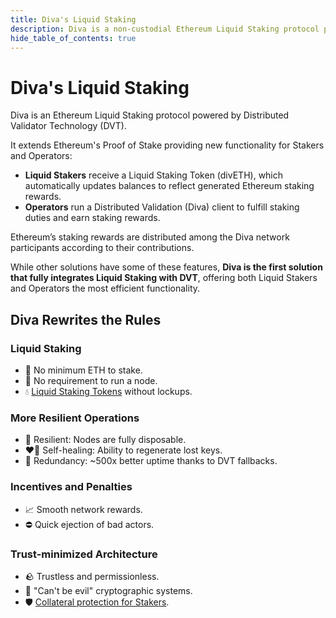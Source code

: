 ```yaml
---
title: Diva's Liquid Staking
description: Diva is a non-custodial Ethereum Liquid Staking protocol powered by Distributed Validator Technology (DVT).
hide_table_of_contents: true
---
```


# Diva's Liquid Staking

Diva is an Ethereum Liquid Staking protocol powered by Distributed Validator Technology (DVT).

It extends Ethereum's Proof of Stake providing new functionality for Stakers and Operators:

- **Liquid Stakers** receive a Liquid Staking Token (divETH), which automatically updates balances to reflect generated Ethereum staking rewards.
- **Operators** run a Distributed Validation (Diva) client to fulfill staking duties and earn staking rewards.

Ethereum’s staking rewards are distributed among the Diva network participants according to their contributions.

While other solutions have some of these features, **Diva is the first solution that fully integrates Liquid Staking with DVT**, offering both Liquid Stakers and Operators the most efficient functionality.

## Diva Rewrites the Rules

### Liquid Staking

- 🌱 No minimum ETH to stake.
- 👏 No requirement to run a node.
- 💧 [Liquid Staking Tokens](lst) without lockups.

### More Resilient Operations

- 🌳 Resilient: Nodes are fully disposable.
- ❤️‍🔥 Self-healing: Ability to regenerate lost keys.
- 💠 Redundancy: ~500x better uptime thanks to DVT fallbacks.

### Incentives and Penalties

- 📈 Smooth network rewards.
- ⛔️ Quick ejection of bad actors.

### Trust-minimized Architecture

- 🪨 Trustless and permissionless.
- 🔐 "Can't be evil" cryptographic systems.
- 🛡️ [Collateral protection for Stakers](participants#operators).